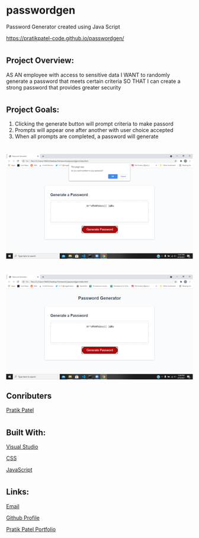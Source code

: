 # passwordgen
Password Generator created using Java Script

https://pratikpatel-code.github.io/passwordgen/

#
## Project Overview:
AS AN employee with access to sensitive data
I WANT to randomly generate a password that meets certain criteria
SO THAT I can create a strong password that provides greater security

#
## Project Goals:
1. Clicking the generate button will prompt criteria to make passord
2. Prompts will appear one after another with user choice accepted
3. When all prompts are completed, a password will generate

#
![screenshot2](assets/images/screenshot2.png)
#
![screenshot1](assets/images/screenshot1.png)

## Conributers
[Pratik Patel](https://github.com/PratikPatel-Code/)

#
## Built With:
[Visual Studio](https://visualstudio.microsoft.com/)

[CSS](https://www.w3.org/TR/CSS/#css)

[JavaScript](https://www.javascript.com/)


#
## Links:
[Email](pratikpatel_85@yahoo.com)

[Github Profile](https://github.com/PratikPatel-Code/)

[Pratik Patel Portfolio](https://pratikpatel-code.github.io/passwordgen/)